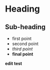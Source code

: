 # Heading
## Sub-heading

- first point
- second point
- *third point*
- **final point**

**edit test**